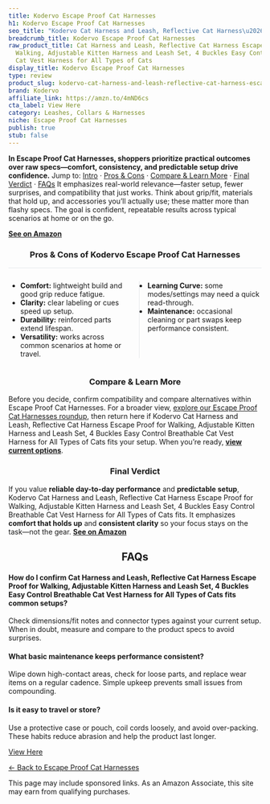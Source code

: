 ```yaml
---
title: Kodervo Escape Proof Cat Harnesses
h1: Kodervo Escape Proof Cat Harnesses
seo_title: "Kodervo Cat Harness and Leash, Reflective Cat Harness\u2026"
breadcrumb_title: Kodervo Escape Proof Cat Harnesses
raw_product_title: Cat Harness and Leash, Reflective Cat Harness Escape Proof for
  Walking, Adjustable Kitten Harness and Leash Set, 4 Buckles Easy Control Breathable
  Cat Vest Harness for All Types of Cats
display_title: Kodervo Escape Proof Cat Harnesses
type: review
product_slug: kodervo-cat-harness-and-leash-reflective-cat-harness-escape-proof-for-w-d8c657fe
brand: Kodervo
affiliate_link: https://amzn.to/4mND6cs
cta_label: View Here
category: Leashes, Collars & Harnesses
niche: Escape Proof Cat Harnesses
publish: true
stub: false
---
```


<div id="intro" class="full-width"><p><strong>In Escape Proof Cat Harnesses, shoppers prioritize practical outcomes over raw specs&mdash;comfort, consistency, and predictable setup drive confidence.</strong> Jump to: <a href="#intro">Intro</a> · <a href="#pros-cons">Pros &amp; Cons</a> · <a href="#compare-more">Compare &amp; Learn More</a> · <a href="#verdict">Final Verdict</a> · <a href="#faqs">FAQs</a> It emphasizes real-world relevance&mdash;faster setup, fewer surprises, and compatibility that just works. Think about grip/fit, materials that hold up, and accessories you’ll actually use; these matter more than flashy specs. The goal is confident, repeatable results across typical scenarios at home or on the go.</p><p><a href="https://amzn.to/4mND6cs" rel="nofollow sponsored noopener" target="_blank"><strong>See on Amazon</strong></a></p></div>
<h3 id="pros-cons" style="text-align:center;">Pros &amp; Cons of Kodervo Escape Proof Cat Harnesses</h3>
<div class="pc-grid" style="display:grid;grid-template-columns:1fr 1fr;gap:16px;border-top:1px solid #e5e7eb;padding-top:12px;">
  <ul>
    <li><strong>Comfort:</strong> lightweight build and good grip reduce fatigue.</li>
    <li><strong>Clarity:</strong> clear labeling or cues speed up setup.</li>
    <li><strong>Durability:</strong> reinforced parts extend lifespan.</li>
    <li><strong>Versatility:</strong> works across common scenarios at home or travel.</li>
  </ul>
  <ul style="border-left:1px solid #e5e7eb;padding-left:16px;">
    <li><strong>Learning Curve:</strong> some modes/settings may need a quick read-through.</li>
    <li><strong>Maintenance:</strong> occasional cleaning or part swaps keep performance consistent.</li>
  </ul>
</div>


<h3 id="compare-more" style="text-align:center;">Compare &amp; Learn More</h3>
<p>Before you decide, confirm compatibility and compare alternatives within Escape Proof Cat Harnesses. For a broader view, <a href="#">explore our Escape Proof Cat Harnesses roundup</a>, then return here if Kodervo Cat Harness and Leash, Reflective Cat Harness Escape Proof for Walking, Adjustable Kitten Harness and Leash Set, 4 Buckles Easy Control Breathable Cat Vest Harness for All Types of Cats fits your setup. When you’re ready, <a href="https://amzn.to/4mND6cs" rel="nofollow sponsored noopener" target="_blank"><strong>view current options</strong></a>.</p>

<h3 id="verdict" style="text-align:center;">Final Verdict</h3>
<p>If you value <strong>reliable day-to-day performance</strong> and <strong>predictable setup</strong>, Kodervo Cat Harness and Leash, Reflective Cat Harness Escape Proof for Walking, Adjustable Kitten Harness and Leash Set, 4 Buckles Easy Control Breathable Cat Vest Harness for All Types of Cats fits. It emphasizes <strong>comfort that holds up</strong> and <strong>consistent clarity</strong> so your focus stays on the task&mdash;not the gear. <a href="https://amzn.to/4mND6cs" rel="nofollow sponsored noopener" target="_blank"><strong>See on Amazon</strong></a></p>

<h2 id="faqs" style="text-align:center;">FAQs</h2>
<h4><strong>How do I confirm Cat Harness and Leash, Reflective Cat Harness Escape Proof for Walking, Adjustable Kitten Harness and Leash Set, 4 Buckles Easy Control Breathable Cat Vest Harness for All Types of Cats fits common setups?</strong></h4>
<p>Check dimensions/fit notes and connector types against your current setup. When in doubt, measure and compare to the product specs to avoid surprises.</p>
<h4><strong>What basic maintenance keeps performance consistent?</strong></h4>
<p>Wipe down high-contact areas, check for loose parts, and replace wear items on a regular cadence. Simple upkeep prevents small issues from compounding.</p>
<h4><strong>Is it easy to travel or store?</strong></h4>
<p>Use a protective case or pouch, coil cords loosely, and avoid over-packing. These habits reduce abrasion and help the product last longer.</p>

<p><a class="btn" href="https://amzn.to/4mND6cs" target="_blank" rel="nofollow sponsored noopener">View Here</a></p>
<p><a href="/roundups/leashes-collars-harnesses/escape-proof-cat-harnesses/">← Back to Escape Proof Cat Harnesses</a></p>
<aside class="disclosure">This page may include sponsored links. As an Amazon Associate, this site may earn from qualifying purchases.</aside>

